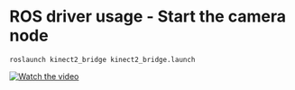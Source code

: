 # ROS driver usage - Start the camera node

```shell
roslaunch kinect2_bridge kinect2_bridge.launch
```

[![Watch the video](https://img.youtube.com/vi/uq9SEJxZiUg/maxresdefault.jpg)](https://youtu.be/uq9SEJxZiUg)

